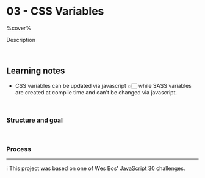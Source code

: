# 03 - CSS Variables

%cover%



Description

<br />

## Learning notes

- CSS variables can be updated via javascript 👉🏻 while SASS variables are created at compile time and can't be changed via javascript.



<br/>

### Structure and goal



<br />



### Process





----

ℹ️ This project was based on one of Wes Bos' [JavaScript 30](https://javascript30.com/) challenges.